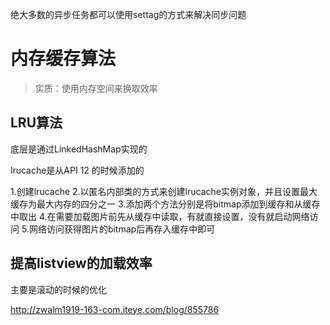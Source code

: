 绝大多数的异步任务都可以使用settag的方式来解决同步问题

# 内存缓存算法
> 实质：使用内存空间来换取效率

## LRU算法
底层是通过LinkedHashMap实现的

lrucache是从API 12 的时候添加的

1.创建lrucache
2.以匿名内部类的方式来创建lrucache实例对象，并且设置最大缓存为最大内存的四分之一
3.添加两个方法分别是将bitmap添加到缓存和从缓存中取出
4.在需要加载图片前先从缓存中读取，有就直接设置，没有就启动网络访问
5.网络访问获得图片的bitmap后再存入缓存中即可

## 提高listview的加载效率
主要是滚动的时候的优化

http://zwalm1919-163-com.iteye.com/blog/855786